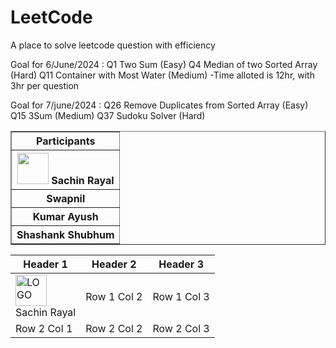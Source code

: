 # LeetCode
A place to solve leetcode question with efficiency

Goal for 6/June/2024 :
Q1 Two Sum (Easy)
Q4 Median of two Sorted Array (Hard)
Q11 Container with Most Water (Medium)
-Time alloted is 12hr, with 3hr per question

Goal for 7/june/2024 :
Q26 Remove Duplicates from Sorted Array (Easy)
Q15 3Sum (Medium)
Q37 Sudoku Solver (Hard)

<table border="1">
  <tr>
    <th>Participants</th>
  </tr>
  <tr>
    <th><img src="https://avatars.githubusercontent.com/u/66353809?s=64&v=4" width="50" height="50"> Sachin Rayal</th>
  </tr>
  <tr>
    <th>Swapnil</th>
  </tr>
  <tr>
    <th>Kumar Ayush</th>
  </tr>
  <tr>
    <th>Shashank Shubhum</th>
  </tr>
  <!-- Add more rows as needed -->
</table>

| Header 1 | Header 2 | Header 3 |
|----------|----------|----------|
|<img src="https://github.githubassets.com/images/modules/logos_page/GitHub-Mark.png" width="50" height="50" alt="LOGO" align="center"><br><center>Sachin Rayal</center> | Row 1 Col 2 | Row 1 Col 3 |
| Row 2 Col 1 | Row 2 Col 2 | Row 2 Col 3 |
